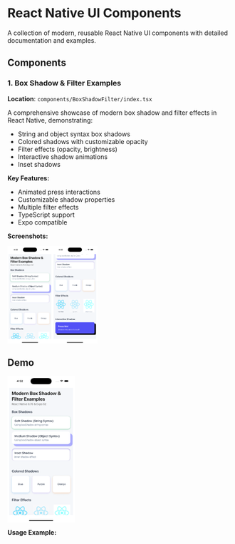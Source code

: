 # React Native UI Components

A collection of modern, reusable React Native UI components with detailed documentation and examples.

## Components

### 1. Box Shadow & Filter Examples

**Location**: `components/BoxShadowFilter/index.tsx`

A comprehensive showcase of modern box shadow and filter effects in React Native, demonstrating:

- String and object syntax box shadows
- Colored shadows with customizable opacity
- Filter effects (opacity, brightness)
- Interactive shadow animations
- Inset shadows

**Key Features:**

- Animated press interactions
- Customizable shadow properties
- Multiple filter effects
- TypeScript support
- Expo compatible

**Screenshots:**

<div style="display: flex; flex-direction: 'row';">
<img src="./assets/images/demos/boxshadowfilter/1.png" width=20% alt="Box Shadow & Filter Screenshot">
<img src="./assets/images/demos/boxshadowfilter/2.png" width=20% alt="Box Shadow & Filter Screenshot">
</div>

## Demo

<div style="display: flex; flex-direction: 'row';">
<img src="./assets/images/demos/boxshadowfilter/demo.gif" width=30%>

</div>

**Usage Example:**
